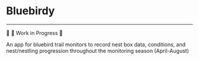 # Bluebirdy

-----

👷‍️ 🚧 Work in Progress 🚧

An app for bluebird trail monitors to record nest box data, conditions, and nest/nestling progression throughout the 
monitoring season (April-August)